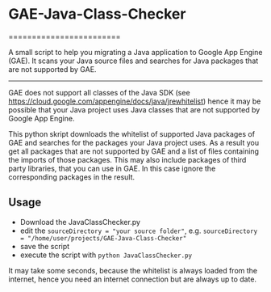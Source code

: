 # GAE-Java-Class-Checker
========================

A small script to help you migrating a Java application to Google App Engine (GAE). It scans your Java source files and searches for Java packages that are not supported by GAE.

--------------------

GAE does not support all classes of the Java SDK (see https://cloud.google.com/appengine/docs/java/jrewhitelist) hence it may be possible that your Java project uses Java classes that are not supported by Google App Engine.

This python skript downloads the whitelist of supported Java packages of GAE and searches for the packages your Java project uses. As a result you get all packages that are not supported by GAE and a list of files containing the imports of those packages. This may also include packages of third party libraries, that you can use in GAE. In this case ignore the corresponding packages in the result.


Usage
-----

* Download the JavaClassChecker.py
* edit the `sourceDirectory = "your source folder"`, e.g. `sourceDirectory = "/home/user/projects/GAE-Java-Class-Checker"` 
* save the script
* execute the script with `python JavaClassChecker.py`

It may take some seconds, because the whitelist is always loaded from the internet, hence you need an internet connection but are always up to date.